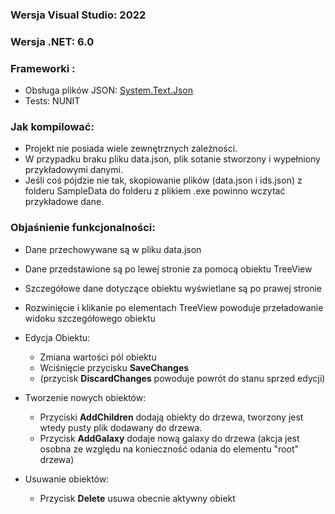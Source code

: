 ### Wersja Visual Studio: 2022  
### Wersja .NET: 6.0  
### Frameworki :  
  - Obsługa plików JSON: [System.Text.Json](https://www.nuget.org/packages/System.Text.Json)
  - Tests: NUNIT

### Jak kompilować:
  - Projekt nie posiada wiele zewnętrznych zależności.
  - W przypadku braku pliku data.json, plik sotanie stworzony i wypełniony przykładowymi danymi.
  - Jeśli coś pójdzie nie tak, skopiowanie plików (data.json i ids.json) z folderu SampleData do folderu z plikiem .exe powinno wczytać przykładowe dane. 
  
### Objaśnienie funkcjonalności:
  - Dane przechowywane są w pliku data.json
  - Dane przedstawione są po lewej stronie za pomocą obiektu TreeView
  - Szczegółowe dane dotyczące obiektu wyświetlane są po prawej stronie
  - Rozwinięcie i klikanie po elementach TreeView powoduje przeładowanie widoku szczegółowego obiektu
  
  - Edycja Obiektu:
    - Zmiana wartości pól obiektu
    - Wciśnięcie przycisku **SaveChanges**
    - (przycisk **DiscardChanges** powoduje powrót do stanu sprzed edycji)

  - Tworzenie nowych obiektów:
    - Przyciski **AddChildren** dodają obiekty do drzewa, tworzony jest wtedy pusty plik dodawany do drzewa.
    - Przycisk **AddGalaxy** dodaje nową galaxy do drzewa (akcja jest osobna ze względu na konieczność odania do elementu "root" drzewa)
    
  - Usuwanie obiektów:
    - Przycisk **Delete** usuwa obecnie aktywny obiekt
    
